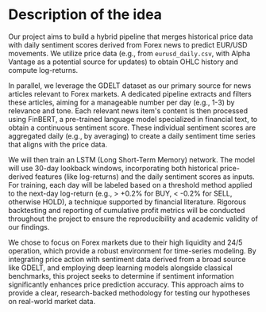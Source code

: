 # Description of the idea

Our project aims to build a hybrid pipeline that merges historical price data with daily sentiment scores derived from Forex news to predict EUR/USD movements. We utilize price data (e.g., from `eurusd_daily.csv`, with Alpha Vantage as a potential source for updates) to obtain OHLC history and compute log-returns.

In parallel, we leverage the GDELT dataset as our primary source for news articles relevant to Forex markets. A dedicated pipeline extracts and filters these articles, aiming for a manageable number per day (e.g., 1-3) by relevance and tone. Each relevant news item's content is then processed using FinBERT, a pre-trained language model specialized in financial text, to obtain a continuous sentiment score. These individual sentiment scores are aggregated daily (e.g., by averaging) to create a daily sentiment time series that aligns with the price data.

We will then train an LSTM (Long Short-Term Memory) network. The model will use 30-day lookback windows, incorporating both historical price-derived features (like log-returns) and the daily sentiment scores as inputs. For training, each day will be labeled based on a threshold method applied to the next-day log-return (e.g., > +0.2% for BUY, < -0.2% for SELL, otherwise HOLD), a technique supported by financial literature. Rigorous backtesting and reporting of cumulative profit metrics will be conducted throughout the project to ensure the reproducibility and academic validity of our findings.

We chose to focus on Forex markets due to their high liquidity and 24/5 operation, which provide a robust environment for time-series modeling. By integrating price action with sentiment data derived from a broad source like GDELT, and employing deep learning models alongside classical benchmarks, this project seeks to determine if sentiment information significantly enhances price prediction accuracy. This approach aims to provide a clear, research-backed methodology for testing our hypotheses on real-world market data.
